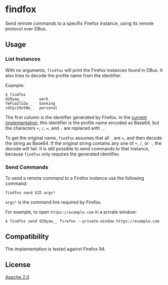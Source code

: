 # findfox

Send remote commands to a specific Firefox instance, using its remote protocol
over DBus.

## Usage

### List Instances

With no arguments, `findfox` will print the Firefox instances found in DBus. It
also tries to decode the profile name from the identifier.

Example:

```console
$ findfox
d29yaw__       work
YmFua2luZw__   banking
cGVyc29uYWw_   personal
```

The first column is the identifier generated by Firefox. In the [current
implementation], this identifier is the profile name encoded as Base64, but the
characters `+`, `/`, `=`, and `-` are replaced with `_`.

To get the original name, `findfox` assumes that all `_` are `=`, and then
decode the string as Base64. If the original string contains any one of `+`,
`/`, or `-`, the decode will fail. It is still possible to send commands to that
instance, because `findfox` only requires the generated identifier.

### Send Commands

To send a remote command to a Firefox instance use the following command:

```
findfox send $ID args*
```

`args*` is the command line required by Firefox.

For example, to open `https://example.com` in a private window:

```console
$ findfox send d29yaw__ firefox --private-window https://example.com
```

## Compatibility

The implementation is tested against Firefox 94.

## License

[Apache 2.0](./LICENSE)




[current implementation]: https://searchfox.org/mozilla-central/rev/24fac1ad31fb9c6e9c4c767c6a7ff45d226078f3/toolkit/components/remote/nsDBusRemoteClient.cpp#77-111
